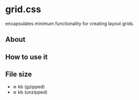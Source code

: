 # grid.css

encapsulates minimum functionality for creating layout grids.

## About

## How to use it

## File size

- ≅ kb (gzipped)
- ≅ kb (unzipped)
